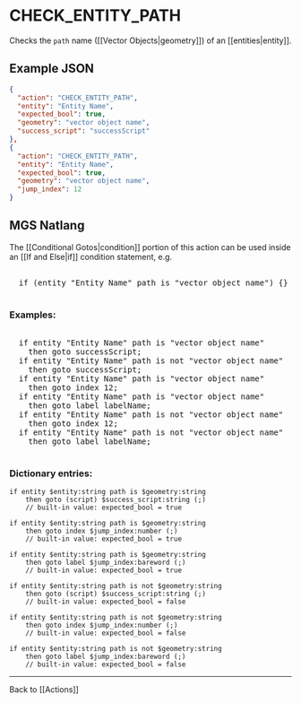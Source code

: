 # CHECK_ENTITY_PATH

Checks the `path` name ([[Vector Objects|geometry]]) of an [[entities|entity]].

## Example JSON

```json
{
  "action": "CHECK_ENTITY_PATH",
  "entity": "Entity Name",
  "expected_bool": true,
  "geometry": "vector object name",
  "success_script": "successScript"
},
{
  "action": "CHECK_ENTITY_PATH",
  "entity": "Entity Name",
  "expected_bool": true,
  "geometry": "vector object name",
  "jump_index": 12
}
```

## MGS Natlang

The [[Conditional Gotos|condition]] portion of this action can be used inside an [[If and Else|if]] condition statement, e.g.

<pre class="HyperMD-codeblock mgs">

  <span class="control">if</span> <span class="bracket">(</span><span class="sigil">entity</span> <span class="string">"Entity Name"</span> <span class="target">path</span> <span class="operator">is</span> <span class="string">"vector object name"</span><span class="bracket">)</span> <span class="bracket">{</span><span class="bracket">}</span>

</pre>

### Examples:

<pre class="HyperMD-codeblock mgs">

  <span class="control">if</span> <span class="sigil">entity</span> <span class="string">"Entity Name"</span> <span class="target">path</span> <span class="operator">is</span> <span class="string">"vector object name"</span>
    <span class="control">then</span> <span class="control">goto</span> <span class="script">successScript</span><span class="">;</span>
  <span class="control">if</span> <span class="sigil">entity</span> <span class="string">"Entity Name"</span> <span class="target">path</span> <span class="operator">is</span> <span class="operator">not</span> <span class="string">"vector object name"</span>
    <span class="control">then</span> <span class="control">goto</span> <span class="script">successScript</span><span class="">;</span>
  <span class="control">if</span> <span class="sigil">entity</span> <span class="string">"Entity Name"</span> <span class="target">path</span> <span class="operator">is</span> <span class="string">"vector object name"</span>
    <span class="control">then</span> <span class="control">goto</span> <span class="sigil">index</span> <span class="number">12</span><span class="">;</span>
  <span class="control">if</span> <span class="sigil">entity</span> <span class="string">"Entity Name"</span> <span class="target">path</span> <span class="operator">is</span> <span class="string">"vector object name"</span>
    <span class="control">then</span> <span class="control">goto</span> <span class="sigil">label</span> <span class="string">labelName</span><span class="">;</span>
  <span class="control">if</span> <span class="sigil">entity</span> <span class="string">"Entity Name"</span> <span class="target">path</span> <span class="operator">is</span> <span class="operator">not</span> <span class="string">"vector object name"</span>
    <span class="control">then</span> <span class="control">goto</span> <span class="sigil">index</span> <span class="number">12</span><span class="">;</span>
  <span class="control">if</span> <span class="sigil">entity</span> <span class="string">"Entity Name"</span> <span class="target">path</span> <span class="operator">is</span> <span class="operator">not</span> <span class="string">"vector object name"</span>
    <span class="control">then</span> <span class="control">goto</span> <span class="sigil">label</span> <span class="string">labelName</span><span class="">;</span>

</pre>

### Dictionary entries:

```
if entity $entity:string path is $geometry:string
    then goto (script) $success_script:string (;)
	// built-in value: expected_bool = true

if entity $entity:string path is $geometry:string
    then goto index $jump_index:number (;)
	// built-in value: expected_bool = true

if entity $entity:string path is $geometry:string
    then goto label $jump_index:bareword (;)
	// built-in value: expected_bool = true

if entity $entity:string path is not $geometry:string
    then goto (script) $success_script:string (;)
	// built-in value: expected_bool = false

if entity $entity:string path is not $geometry:string
    then goto index $jump_index:number (;)
	// built-in value: expected_bool = false

if entity $entity:string path is not $geometry:string
    then goto label $jump_index:bareword (;)
	// built-in value: expected_bool = false
```

---

Back to [[Actions]]
